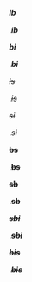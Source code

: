 _**ib**_

._**ib**_

**_bi_**

.**_bi_**

_~~is~~_

._~~is~~_

_~~si~~_

._~~si~~_

**~~bs~~**

.**~~bs~~**

~~**sb**~~

.~~**sb**~~

~~**_sbi_**~~

.~~**_sbi_**~~

**_~~bis~~_**

.**_~~bis~~_**

